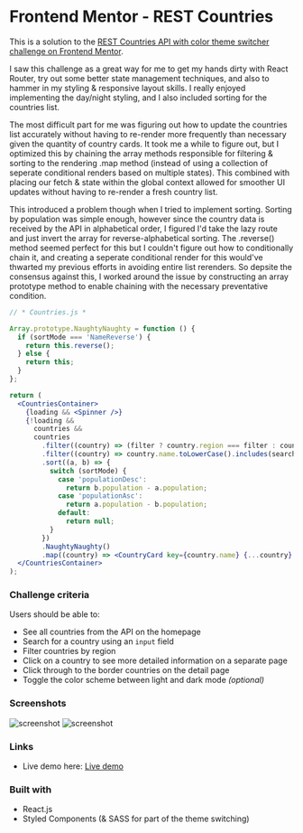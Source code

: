 # Frontend Mentor - REST Countries

This is a solution to the [REST Countries API with color theme switcher challenge on Frontend Mentor](https://www.frontendmentor.io/challenges/rest-countries-api-with-color-theme-switcher-5cacc469fec04111f7b848ca).

I saw this challenge as a great way for me to get my hands dirty with React Router, try out some better state management techniques, and also to hammer in my styling & responsive layout skills. I really enjoyed implementing the day/night styling, and I also included sorting for the countries list.

The most difficult part for me was figuring out how to update the countries list accurately without having to re-render more frequently than necessary given the quantity of country cards. It took me a while to figure out, but I optimized this by chaining the array methods responsible for filtering & sorting to the rendering .map method (instead of using a collection of seperate conditional renders based on multiple states). This combined with placing our fetch & state within the global context allowed for smoother UI updates without having to re-render a fresh country list.

This introduced a problem though when I tried to implement sorting. Sorting by population was simple enough, however since the country data is received by the API in alphabetical order, I figured I'd take the lazy route and just invert the array for reverse-alphabetical sorting. The .reverse() method seemed perfect for this but I couldn't figure out how to conditionally chain it, and creating a seperate conditional render for this would've thwarted my previous efforts in avoiding entire list rerenders. So depsite the consensus against this, I worked around the issue by constructing an array prototype method to enable chaining with the necessary preventative condition.

```jsx
// * Countries.js *

Array.prototype.NaughtyNaughty = function () {
  if (sortMode === 'NameReverse') {
    return this.reverse();
  } else {
    return this;
  }
};

return (
  <CountriesContainer>
    {loading && <Spinner />}
    {!loading &&
      countries &&
      countries
        .filter((country) => (filter ? country.region === filter : country))
        .filter((country) => country.name.toLowerCase().includes(search.toLowerCase()))
        .sort((a, b) => {
          switch (sortMode) {
            case 'populationDesc':
              return b.population - a.population;
            case 'populationAsc':
              return a.population - b.population;
            default:
              return null;
          }
        })
        .NaughtyNaughty()
        .map((country) => <CountryCard key={country.name} {...country} />)}
  </CountriesContainer>
);
```

### Challenge criteria

Users should be able to:

- See all countries from the API on the homepage
- Search for a country using an `input` field
- Filter countries by region
- Click on a country to see more detailed information on a separate page
- Click through to the border countries on the detail page
- Toggle the color scheme between light and dark mode _(optional)_

### Screenshots

![screenshot](https://gyazo.com/5a1a9114be4544b04383e619b8d3b5e0)
![screenshot](https://i.gyazo.com/dcb2c1dde98eae63c8cb79c48786bf31.gif)

### Links

- Live demo here: [Live demo](https://hardcore-hoover-1339fe.netlify.app/)

### Built with

- React.js
- Styled Components (& SASS for part of the theme switching)
